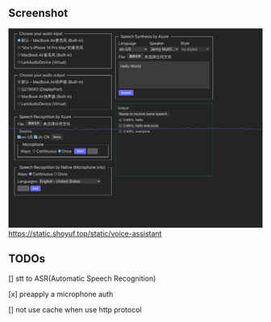 ## Screenshot
![screenshot](/screenshots/screenshot.png)
https://static.shoyuf.top/static/voice-assistant

## TODOs

[] stt to ASR(Automatic Speech Recognition)

[x] preapply a microphone auth

[] not use cache when use http protocol